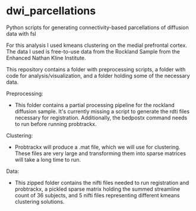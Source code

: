 # dwi_parcellations
Python scripts for generating connectivity-based parcellations of diffusion data with fsl

For this analysis I used kmeans clustering on the medial prefrontal cortex. The data I used is free-to-use data from the Rockland Sample from the Enhanced Nathan Kline Institute.

This repository contains a folder with preprocessing scripts, a folder with code for analysis/visualization, and a folder holding some of the necessary data. 

Preprocessing:
  - This folder contains a partial processing pipeline for the rockland diffusion sample. It's currently missing a script to generate the rdti files necessary for registration. Additionally, the bedpostx command needs to run before running probtrackx.
  
Clustering:
  - Probtrackx will produce a .mat file, which we will use for clustering. These files are very large and transforming them into sparse matrices will take a long time to run.
  
Data:
  - This zipped folder contains the nifti files needed to run registration and probtrackx, a pickled sparse matrix holding the summed streamline count of 36 subjects, and 5 nifti files representing different kmeans clustering solutions.

